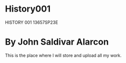 # History001
HISTORY 001 13657SP23E

# By John Saldivar Alarcon
This is the place where I will store and upload all my work.
